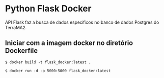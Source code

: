 # Python Flask Docker

API Flask faz a busca de dados específicos no banco de dados Postgres do TerraMA2.

## Iniciar com a imagem docker no diretório Dockerfile
```
$ docker build -t flask_docker:latest .
```
```
$ docker run -d -p 5000:5000 flask_docker:latest
```
